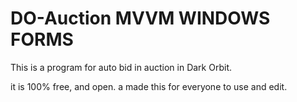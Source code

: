 # DO-Auction MVVM WINDOWS FORMS

This is a program for auto bid in auction in Dark Orbit.

it is 100% free, and open. a made this for everyone to use and edit.
